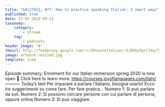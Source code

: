 ```yaml
---
title: "&#127911; #77: How to practice speaking Italian: 3 smart ways"
published: true
date: 23-01-2020 09:14
taxonomy:
    category:
        - stream
    tag:
        - podcasts
header_image: '0'
theurl: http://feedproxy.google.com/~r/5MinuteItalian/~5/BOSy4gtfJXw/739421221-5-minute-italian-how-to-practice-speaking-italian.mp3
image: artwork-resized.jpg
template: item
--- 
```

Episode summary: Enrolment for our Italian immersion spring 2020 is now open 🙌 Click here to learn more: https://courses.joyoflanguages.com/italy/ ———- Today’s text Per imparare a parlare l’italiano, bisogna usarlo! Ecco tre suggerimenti su come fare. Per fare pratica… Numero 1: Si può parlare da soli. Numero 2: Si possono cercare persone con cui parlare di persona, oppure online Numero 3: Si può viaggiare.
